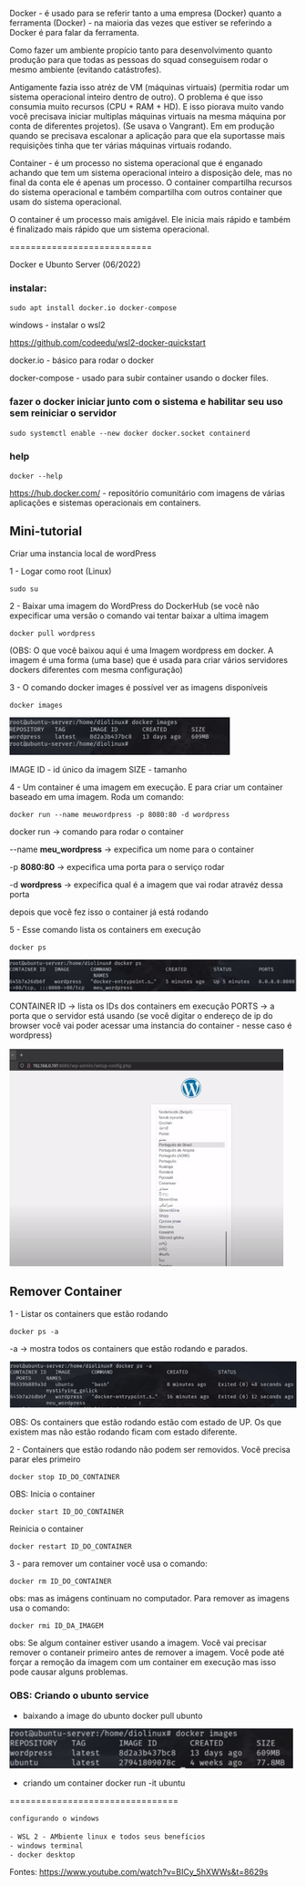Docker - é usado para se referir tanto a uma empresa (Docker) quanto a ferramenta (Docker) - na maioria das vezes que estiver se referindo a Docker é para falar da ferramenta.

Como fazer um ambiente propício tanto para desenvolvimento quanto produção para que todas as pessoas do squad conseguisem rodar o mesmo ambiente (evitando catástrofes).

Antigamente fazia isso atréz de VM (máquinas virtuais) (permitia rodar um sistema operacional inteiro dentro de outro). O problema é que isso consumia muito recursos (CPU + RAM + HD). E isso piorava muito vando você precisava iniciar multiplas máquinas virtuais na mesma máquina por conta de diferentes projetos). (Se usava o Vangrant). Em em produção quando se precisava escalonar a aplicação para que ela suportasse mais requisições tinha que ter várias máquinas virtuais rodando.

Container - é um processo no sistema operacional que é enganado achando que tem um sistema operacional inteiro a disposição dele, mas no final da conta ele é apenas um processo. O container compartilha recursos do sistema operacional e também compartilha com outros container que usam do sistema operacional.

O container é um processo mais amigável. Ele inicia mais rápido e também é finalizado mais rápido que um sistema operacional.

===========================

Docker e Ubunto Server (06/2022)

### instalar:

```
sudo apt install docker.io docker-compose
```

windows - instalar o wsl2

https://github.com/codeedu/wsl2-docker-quickstart



docker.io - básico para rodar o docker

docker-compose - usado para subir container usando o docker files.


### fazer o docker iniciar junto com o sistema e habilitar seu uso sem reiniciar o servidor

```
sudo systemctl enable --new docker docker.socket containerd
```
### help

```
docker --help
```

https://hub.docker.com/ - repositório comunitário com imagens de várias aplicações e sistemas operacionais em containers.


## Mini-tutorial

Criar uma instancia local de wordPress

1 - Logar como root (Linux)
```
sudo su
```
2 - Baixar uma imagem do WordPress do DockerHub (se você não expecificar uma versão o comando vai tentar baixar a ultima imagem
```
docker pull wordpress
```
(OBS: O que você baixou aqui é uma Imagem wordpress em docker. A imagem é uma forma (uma base) que é usada para criar vários servidores dockers diferentes com mesma configuração)

3 - O comando docker images é possível ver as imagens disponíveis
```
docker images
```
<img src=".assets/docker img.JPG">


IMAGE ID - id único da imagem
SIZE - tamanho

4 - Um container é uma imagem em execução. E para criar um container baseado em uma imagem. Roda um comando:

```
docker run --name meuwordpress -p 8080:80 -d wordpress
```

docker run -> comando para rodar o container

--name **meu_wordpress** -> expecifica um nome para o container

-p **8080:80** -> expecifica uma porta para o serviço rodar

-d **wordpress** -> expecifica qual é a imagem que vai rodar atravéz dessa porta

depois que você fez isso o container já está rodando

5 - Esse comando lista os containers em execução

```
docker ps
```

<img src=".assets/ps.JPG"> 

CONTAINER ID -> lista os IDs dos containers em execução
PORTS -> a porta que o servidor está usando (se você digitar o endereço de ip do browser você vai poder acessar uma instancia do container - nesse caso é wordpress)

<img src=".assets/insta.JPG">

## Remover Container

1 - Listar os containers que estão rodando
```
docker ps -a
```
-a -> mostra todos os containers que estão rodando e parados.

<img src=".assets/list runing container.JPG">

OBS: Os containers que estão rodando estão com estado de UP. Os que existem mas não estão rodando ficam com estado diferente.

2 - Containers que estão rodando não podem ser removidos. Você precisa parar eles primeiro

```
docker stop ID_DO_CONTAINER
```
OBS:
Inicia o container
```
docker start ID_DO_CONTAINER
```
Reinicia o container
```
docker restart ID_DO_CONTAINER
```

3 - para remover um container você usa o comando:
```
docker rm ID_DO_CONTAINER
```
obs: mas as imágens continuam no computador. Para remover as imagens usa o comando:
```
docker rmi ID_DA_IMAGEM
```
obs: Se algum container estiver usando a imagem. Você vai precisar remover o contaneir primeiro antes de remover a imagem. Você pode até forçar a remoção da imagem com um container em execução mas isso pode causar alguns problemas. 



### OBS: Criando o ubunto service

- baixando a image do ubunto 
docker pull ubunto

<img src=".assets/docker img ubu.JPG">

- criando um container
docker run -it ubuntu

================================

```
configurando o windows

- WSL 2 - AMbiente linux e todos seus benefícios
- windows terminal
- docker desktop
```



Fontes:
https://www.youtube.com/watch?v=BICy_5hXWWs&t=8629s
